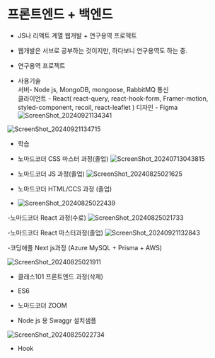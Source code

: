 # 프론트엔드 + 백엔드

- JS나 리액트 계열 웹개발 + 연구용역 프로젝트
- 웹개발은 서브로 공부하는 것이지만, 하다보니 연구용역도 하는 중.

 - 연구용역 프로젝트
 -  사용기술  
    서버- Node js, MongoDB, mongoose, RabbitMQ 통신  
    클라이언트 - React( react-query, react-hook-form, Framer-motion, styled-component, recoil, react-leaflet )
    디자인 - Figma
   ![ScreenShot_20240921134341](https://github.com/user-attachments/assets/e8c7bc27-0517-41a3-a80c-76da7fd04da5)

   ![ScreenShot_20240921134715](https://github.com/user-attachments/assets/d72deab8-ac67-43ce-aabb-5113b43e5a46)

- 학습
 
- 노마드코더 CSS 마스터 과정(졸업)
  ![ScreenShot_20240713043815](https://github.com/user-attachments/assets/04c1f638-c824-47ab-8640-1dc7cde3c0e8)

- 노마드코더 JS 과정(졸업)
  ![ScreenShot_20240825021625](https://github.com/user-attachments/assets/3bb2e669-e7b8-44d5-9a4f-c777d5baa7e6)

- 노마드코더 HTML/CCS 과정 (졸업)
- ![ScreenShot_20240825022439](https://github.com/user-attachments/assets/9a3ef9d3-0f07-4594-8b06-65a2e7149eb8)

-노마드코더 React 과정(수료)
![ScreenShot_20240825021733](https://github.com/user-attachments/assets/f7116a1f-9de1-49a6-88de-bc41abf05c24)

-노마드코더 React 마스터과정(졸업)
![ScreenShot_20240921132843](https://github.com/user-attachments/assets/b41238b9-a2bb-44b0-9f53-bdbf634f24af)

-코딩애플 Next js과정 (Azure MySQL + Prisma + AWS)

![ScreenShot_20240825021911](https://github.com/user-attachments/assets/eb1f5649-de98-4bce-95cb-e6528b58d5af)

- 클래스101 프론트엔드 과정(삭제)

- ES6

- 노마드코더 ZOOM

- Node js 용 Swaggr 설치샘플

![ScreenShot_20240825022734](https://github.com/user-attachments/assets/c0fbea6f-5642-4a51-9cb2-a07d4e116948)

- Hook
